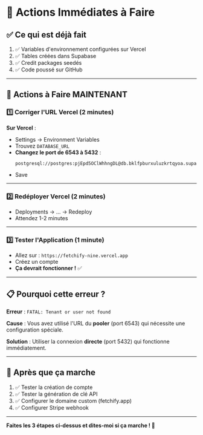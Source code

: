 # 🎯 Actions Immédiates à Faire

## ✅ Ce qui est déjà fait

1. ✅ Variables d'environnement configurées sur Vercel
2. ✅ Tables créées dans Supabase
3. ✅ Credit packages seedés
4. ✅ Code poussé sur GitHub

---

## 🚀 Actions à Faire MAINTENANT

### 1️⃣ Corriger l'URL Vercel (2 minutes)

**Sur Vercel** :
- Settings → Environment Variables
- Trouvez `DATABASE_URL`
- **Changez le port de 6543 à 5432** :
  ```
  postgresql://postgres:pjEpd5OClWhhngDL@db.bklfpburxuluzkrtqyoa.supabase.co:5432/postgres
  ```
- Save

---

### 2️⃣ Redéployer Vercel (2 minutes)

- Deployments → ... → Redeploy
- Attendez 1-2 minutes

---

### 3️⃣ Tester l'Application (1 minute)

- Allez sur : `https://fetchify-nine.vercel.app`
- Créez un compte
- **Ça devrait fonctionner !** ✅

---

## 📋 Pourquoi cette erreur ?

**Erreur** : `FATAL: Tenant or user not found`

**Cause** : Vous avez utilisé l'URL du **pooler** (port 6543) qui nécessite une configuration spéciale.

**Solution** : Utiliser la connexion **directe** (port 5432) qui fonctionne immédiatement.

---

## 🔮 Après que ça marche

1. ✅ Tester la création de compte
2. ✅ Tester la génération de clé API
3. ✅ Configurer le domaine custom (fetchify.app)
4. ✅ Configurer Stripe webhook

---

**Faites les 3 étapes ci-dessus et dites-moi si ça marche ! 🚀**

